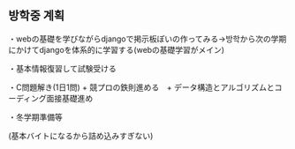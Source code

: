 ## 방학중 계획

・webの基礎を学びながらdjangoで掲示板ぽいの作ってみる→방학から次の学期にかけてdjangoを体系的に学習する(webの基礎学習がメイン)

・基本情報復習して試験受ける

・C問題解き(1日1問) + 競プロの鉄則進める　+ データ構造とアルゴリズムとコーディング面接基礎進め

・冬学期準備等

(基本バイトになるから詰め込みすぎない)
